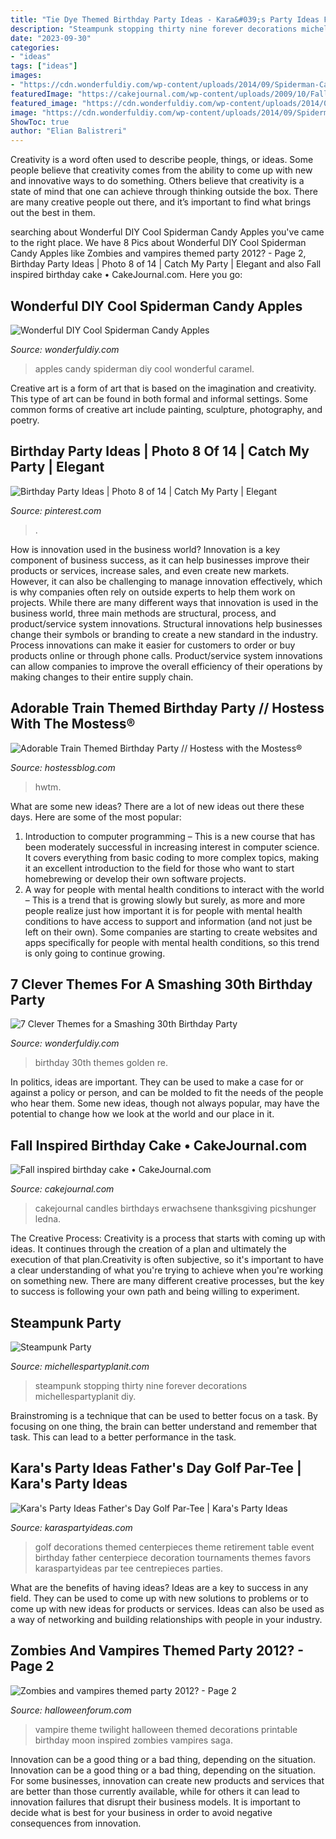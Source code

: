 ```yaml
---
title: "Tie Dye Themed Birthday Party Ideas - Kara&#039;s Party Ideas Father&#039;s Day Golf Par-tee"
description: "Steampunk stopping thirty nine forever decorations michellespartyplanit diy"
date: "2023-09-30"
categories:
- "ideas"
tags: ["ideas"]
images:
- "https://cdn.wonderfuldiy.com/wp-content/uploads/2014/09/Spiderman-Caramel-Apples.jpg"
featuredImage: "https://cakejournal.com/wp-content/uploads/2009/10/Fall-birthday-cake.jpg"
featured_image: "https://cdn.wonderfuldiy.com/wp-content/uploads/2014/09/Spiderman-Caramel-Apples.jpg"
image: "https://cdn.wonderfuldiy.com/wp-content/uploads/2014/09/Spiderman-Caramel-Apples.jpg"
ShowToc: true
author: "Elian Balistreri"
---
```



Creativity is a word often used to describe people, things, or ideas. Some people believe that creativity comes from the ability to come up with new and innovative ways to do something. Others believe that creativity is a state of mind that one can achieve through thinking outside the box. There are many creative people out there, and it’s important to find what brings out the best in them.

	

		
searching about Wonderful DIY Cool Spiderman Candy Apples you've came to the right place. We have 8 Pics about Wonderful DIY Cool Spiderman Candy Apples like Zombies and vampires themed party 2012? - Page 2, Birthday Party Ideas | Photo 8 of 14 | Catch My Party | Elegant and also Fall inspired birthday cake • CakeJournal.com. Here you go:
		
    
## Wonderful DIY Cool Spiderman Candy Apples

<img loading=lazy src="https://cdn.wonderfuldiy.com/wp-content/uploads/2014/09/Spiderman-Caramel-Apples.jpg" onerror="this.onerror=null;this.src='https://tse2.mm.bing.net/th?id=OIP.NBKCtRA1gBVMnXCynbKnnAHaGD&amp;pid=15.1';" alt="Wonderful DIY Cool Spiderman Candy Apples">

_Source: wonderfuldiy.com_

>apples candy spiderman diy cool wonderful caramel. 

	

Creative art is a form of art that is based on the imagination and creativity. This type of art can be found in both formal and informal settings. Some common forms of creative art include painting, sculpture, photography, and poetry.

    
## Birthday Party Ideas | Photo 8 Of 14 | Catch My Party | Elegant

<img loading=lazy src="https://i.pinimg.com/736x/f9/1c/d6/f91cd62c9b0a4fc40b0c550246262c2f.jpg" onerror="this.onerror=null;this.src='https://tse4.mm.bing.net/th?id=OIP.wC4DzdtIuU3e2uFQ_i5CxwHaFj&amp;pid=15.1';" alt="Birthday Party Ideas | Photo 8 of 14 | Catch My Party | Elegant">

_Source: pinterest.com_

>. 

	

How is innovation used in the business world?
Innovation is a key component of business success, as it can help businesses improve their products or services, increase sales, and even create new markets. However, it can also be challenging to manage innovation effectively, which is why companies often rely on outside experts to help them work on projects. 
While there are many different ways that innovation is used in the business world, three main methods are structural, process, and product/service system innovations. Structural innovations help businesses change their symbols or branding to create a new standard in the industry. Process innovations can make it easier for customers to order or buy products online or through phone calls. Product/service system innovations can allow companies to improve the overall efficiency of their operations by making changes to their entire supply chain.

    
## Adorable Train Themed Birthday Party // Hostess With The Mostess®

<img loading=lazy src="http://www.hwtm.com/wp-content/uploads/2012/02/Train_22.jpg" onerror="this.onerror=null;this.src='https://tse3.mm.bing.net/th?id=OIP.liqkiQKhEUsFGszeUwL-KgHaJN&amp;pid=15.1';" alt="Adorable Train Themed Birthday Party // Hostess with the Mostess®">

_Source: hostessblog.com_

>hwtm. 

	

What are some new ideas?
There are a lot of new ideas out there these days. Here are some of the most popular: 
1) Introduction to computer programming – This is a new course that has been moderately successful in increasing interest in computer science. It covers everything from basic coding to more complex topics, making it an excellent introduction to the field for those who want to start homebrewing or develop their own software projects. 
2) A way for people with mental health conditions to interact with the world – This is a trend that is growing slowly but surely, as more and more people realize just how important it is for people with mental health conditions to have access to support and information (and not just be left on their own). Some companies are starting to create websites and apps specifically for people with mental health conditions, so this trend is only going to continue growing.

    
## 7 Clever Themes For A Smashing 30th Birthday Party

<img loading=lazy src="https://cdn.wonderfuldiy.com/wp-content/uploads/2015/12/Youre-Golden.jpg" onerror="this.onerror=null;this.src='https://tse2.mm.bing.net/th?id=OIP.dA-EKfvFo0TPf-oMPo2J9gHaJ4&amp;pid=15.1';" alt="7 Clever Themes for a Smashing 30th Birthday Party">

_Source: wonderfuldiy.com_

>birthday 30th themes golden re. 

	

In politics, ideas are important. They can be used to make a case for or against a policy or person, and can be molded to fit the needs of the people who hear them. Some new ideas, though not always popular, may have the potential to change how we look at the world and our place in it.

    
## Fall Inspired Birthday Cake • CakeJournal.com

<img loading=lazy src="https://cakejournal.com/wp-content/uploads/2009/10/Fall-birthday-cake.jpg" onerror="this.onerror=null;this.src='https://tse4.mm.bing.net/th?id=OIP.fgYOb12qKdMT_A9hZqP2kgHaGO&amp;pid=15.1';" alt="Fall inspired birthday cake • CakeJournal.com">

_Source: cakejournal.com_

>cakejournal candles birthdays erwachsene thanksgiving picshunger ledna. 

	

The Creative Process:
Creativity is a process that starts with coming up with ideas. It continues through the creation of a plan and ultimately the execution of that plan.Creativity is often subjective, so it's important to have a clear understanding of what you're trying to achieve when you're working on something new. There are many different creative processes, but the key to success is following your own path and being willing to experiment.

    
## Steampunk Party

<img loading=lazy src="https://i0.wp.com/michellespartyplanit.com/wp-content/uploads/2014/09/IMG_2093mls.jpg" onerror="this.onerror=null;this.src='https://tse2.mm.bing.net/th?id=OIP.YCPAnxFJ_rJooAezHt3R9wHaFF&amp;pid=15.1';" alt="Steampunk Party">

_Source: michellespartyplanit.com_

>steampunk stopping thirty nine forever decorations michellespartyplanit diy. 

	

Brainstroming is a technique that can be used to better focus on a task. By focusing on one thing, the brain can better understand and remember that task. This can lead to a better performance in the task.

    
## Kara&#039;s Party Ideas Father&#039;s Day Golf Par-Tee | Kara&#039;s Party Ideas

<img loading=lazy src="http://www.karaspartyideas.com/wp-content/uploads/2012/05/be-golf-centerpiece.jpg" onerror="this.onerror=null;this.src='https://tse3.mm.bing.net/th?id=OIP.tc4-QUs6XXafVLhtMQn_6wHaHa&amp;pid=15.1';" alt="Kara&#039;s Party Ideas Father&#039;s Day Golf Par-Tee | Kara&#039;s Party Ideas">

_Source: karaspartyideas.com_

>golf decorations themed centerpieces theme retirement table event birthday father centerpiece decoration tournaments themes favors karaspartyideas par tee centrepieces parties. 

	

What are the benefits of having ideas?
Ideas are a key to success in any field. They can be used to come up with new solutions to problems or to come up with new ideas for products or services. Ideas can also be used as a way of networking and building relationships with people in your industry.

    
## Zombies And Vampires Themed Party 2012? - Page 2

<img loading=lazy src="http://papertabletop.files.wordpress.com/2009/11/tnm_ib-copy.jpg" onerror="this.onerror=null;this.src='https://tse1.mm.bing.net/th?id=OIP.l8b8_rcADGEO3bWvN7Q68gHaMW&amp;pid=15.1';" alt="Zombies and vampires themed party 2012? - Page 2">

_Source: halloweenforum.com_

>vampire theme twilight halloween themed decorations printable birthday moon inspired zombies vampires saga. 

	

Innovation can be a good thing or a bad thing, depending on the situation.
Innovation can be a good thing or a bad thing, depending on the situation. For some businesses, innovation can create new products and services that are better than those currently available, while for others it can lead to innovation failures that disrupt their business models. It is important to decide what is best for your business in order to avoid negative consequences from innovation.

